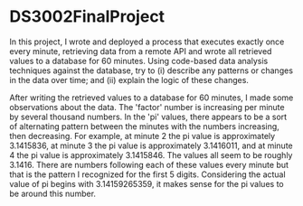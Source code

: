 # DS3002FinalProject

In this project, I wrote and deployed a process that executes exactly once every minute, retrieving data from a remote API and wrote all retrieved values to a database for 60 minutes. Using code-based data analysis techniques against the database, try to (i) describe any patterns or changes in the data over time; and (ii) explain the logic of these changes.

After writing the retrieved values to a database for 60 minutes, I made some observations about the data. The 'factor' number is increasing per minute by several thousand numbers. In the 'pi' values, there appears to be a sort of alternating pattern between the minutes with the numbers increasing, then decreasing. For example, at minute 2 the pi value is approximately 3.1415836, at minute 3 the pi value is approximately 3.1416011, and at minute 4 the pi value is approximately 3.1415846. The values all seem to be roughly 3.1416. There are numbers following each of these values every minute but that is the pattern I recognized for the first 5 digits. Considering the actual value of pi begins with 3.14159265359, it makes sense for the pi values to be around this number. 
